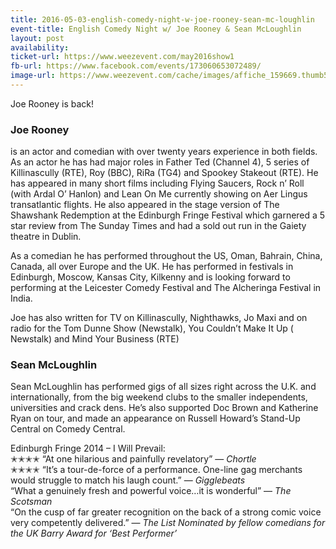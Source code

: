 ```yaml
---
title: 2016-05-03-english-comedy-night-w-joe-rooney-sean-mc-loughlin
event-title: English Comedy Night w/ Joe Rooney & Sean McLoughlin
layout: post
availability: 
ticket-url: https://www.weezevent.com/may2016show1
fb-url: https://www.facebook.com/events/173060653072489/
image-url: https://www.weezevent.com/cache/images/affiche_159669.thumb53700.1455993831.jpg
---
```


Joe Rooney is back!
 
### Joe Rooney
is an actor and comedian with over twenty years experience in both fields. As an actor he has had major roles in Father Ted (Channel 4), 5 series of Killinascully (RTE), Roy (BBC), RiRa (TG4) and Spookey Stakeout (RTE). He has appeared in many short films including Flying Saucers, Rock n’ Roll (with Ardal O’ Hanlon) and Lean On Me currently showing on Aer Lingus transatlantic flights. He also appeared in the stage version of The Shawshank Redemption at the Edinburgh Fringe Festival which garnered a 5 star review from The Sunday Times and had a sold out run in the Gaiety theatre in Dublin.
 
As a comedian he has performed throughout the US, Oman, Bahrain, China, Canada, all over Europe and the UK. He has performed in festivals in Edinburgh, Moscow, Kansas City, Kilkenny and is looking forward to performing at the Leicester Comedy Festival and The Alcheringa Festival in India.
 
Joe has also written for TV on Killinascully, Nighthawks, Jo Maxi and on radio for the Tom Dunne Show (Newstalk), You Couldn’t Make It Up ( Newstalk) and Mind Your Business (RTE)
 
### Sean McLoughlin
Sean McLoughlin has performed gigs of all sizes right across the U.K. and internationally, from the big weekend clubs to the smaller independents, universities and crack dens. He’s also supported Doc Brown and Katherine Ryan on tour, and made an appearance on Russell Howard’s Stand-Up Central on Comedy Central.
 
Edinburgh Fringe 2014 – I Will Prevail:  
✭✭✭✭ “At one hilarious and painfully revelatory” &mdash; _Chortle_   
✭✭✭✭ “It’s a tour-de-force of a performance. One-line gag merchants would struggle to match his laugh count.” &mdash; _Gigglebeats_   
“What a genuinely fresh and powerful voice…it is wonderful” &mdash; _The Scotsman_  
“On the cusp of far greater recognition on the back of a strong comic voice very competently delivered.” &mdash; _The List
Nominated by fellow comedians for the UK Barry Award for ‘Best Performer’_